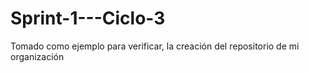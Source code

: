 # Sprint-1---Ciclo-3
Tomado como ejemplo para verificar, la creación del repositorio de mi organización
